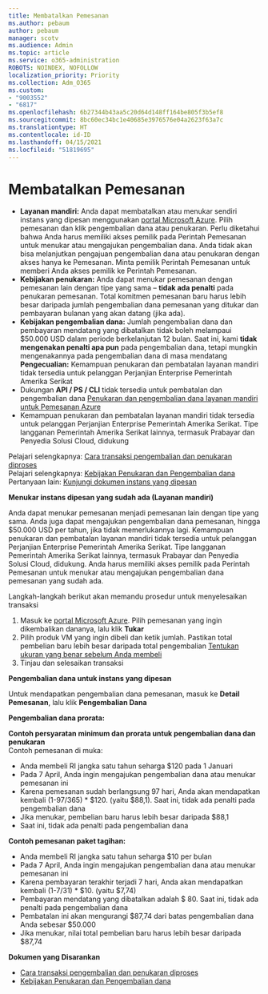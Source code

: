```yaml
---
title: Membatalkan Pemesanan
ms.author: pebaum
author: pebaum
manager: scotv
ms.audience: Admin
ms.topic: article
ms.service: o365-administration
ROBOTS: NOINDEX, NOFOLLOW
localization_priority: Priority
ms.collection: Adm_O365
ms.custom:
- "9003552"
- "6817"
ms.openlocfilehash: 6b27344b43aa5c20d64d148ff164be805f3b5ef8
ms.sourcegitcommit: 8bc60ec34bc1e40685e3976576e04a2623f63a7c
ms.translationtype: HT
ms.contentlocale: id-ID
ms.lasthandoff: 04/15/2021
ms.locfileid: "51819695"
---
```

# <a name="cancelling-reservation"></a>Membatalkan Pemesanan

- **Layanan mandiri:** Anda dapat membatalkan atau menukar sendiri instans yang dipesan menggunakan [portal Microsoft Azure](https://portal.azure.com/#blade/Microsoft_Azure_Reservations/ReservationsBrowseBlade). Pilih pemesanan dan klik pengembalian dana atau penukaran. Perlu diketahui bahwa Anda harus memiliki akses pemilik pada Perintah Pemesanan untuk menukar atau mengajukan pengembalian dana. Anda tidak akan bisa melanjutkan pengajuan pengembalian dana atau penukaran dengan akses hanya ke Pemesanan. Minta pemilik Perintah Pemesanan untuk memberi Anda akses pemilik ke Perintah Pemesanan.
- **Kebijakan penukaran:** Anda dapat menukar pemesanan dengan pemesanan lain dengan tipe yang sama – **tidak ada penalti** pada penukaran pemesanan. Total komitmen pemesanan baru harus lebih besar daripada jumlah pengembalian dana pemesanan yang ditukar dan pembayaran bulanan yang akan datang (jika ada).
- **Kebijakan pengembalian dana:** Jumlah pengembalian dana dan pembayaran mendatang yang dibatalkan tidak boleh melampaui $50.000 USD dalam periode berkelanjutan 12 bulan. Saat ini, kami **tidak mengenakan penalti apa pun** pada pengembalian dana, tetapi mungkin mengenakannya pada pengembalian dana di masa mendatang  
    **Pengecualian:** Kemampuan penukaran dan pembatalan layanan mandiri tidak tersedia untuk pelanggan Perjanjian Enterprise Pemerintah Amerika Serikat
- Dukungan **API / PS / CLI** tidak tersedia untuk pembatalan dan pengembalian dana [Penukaran dan pengembalian dana layanan mandiri untuk Pemesanan Azure](https://docs.microsoft.com/azure/cost-management-billing/reservations/exchange-and-refund-azure-reservations?WT.mc_id=Portal-Microsoft_Azure_Support)
- Kemampuan penukaran dan pembatalan layanan mandiri tidak tersedia untuk pelanggan Perjanjian Enterprise Pemerintah Amerika Serikat. Tipe langganan Pemerintah Amerika Serikat lainnya, termasuk Prabayar dan Penyedia Solusi Cloud, didukung

Pelajari selengkapnya: [Cara transaksi pengembalian dan penukaran diproses](https://docs.microsoft.com/azure/billing/billing-azure-reservations-self-service-exchange-and-refund?WT.mc_id=Portal-Microsoft_Azure_Support#how-return-and-exchange-transactions-are-processed)  
Pelajari selengkapnya: [Kebijakan Penukaran dan Pengembalian dana](https://docs.microsoft.com/azure/billing/billing-azure-reservations-self-service-exchange-and-refund?WT.mc_id=Portal-Microsoft_Azure_Support#exchange-policies)  
Pertanyaan lain: [Kunjungi dokumen instans yang dipesan](https://docs.microsoft.com/azure/billing/billing-save-compute-costs-reservations?WT.mc_id=Portal-Microsoft_Azure_Support)

**Menukar instans dipesan yang sudah ada (Layanan mandiri)**

Anda dapat menukar pemesanan menjadi pemesanan lain dengan tipe yang sama. Anda juga dapat mengajukan pengembalian dana pemesanan, hingga $50.000 USD per tahun, jika tidak memerlukannya lagi. Kemampuan penukaran dan pembatalan layanan mandiri tidak tersedia untuk pelanggan Perjanjian Enterprise Pemerintah Amerika Serikat. Tipe langganan Pemerintah Amerika Serikat lainnya, termasuk Prabayar dan Penyedia Solusi Cloud, didukung. Anda harus memiliki akses pemilik pada Perintah Pemesanan untuk menukar atau mengajukan pengembalian dana pemesanan yang sudah ada.

Langkah-langkah berikut akan memandu prosedur untuk menyelesaikan transaksi

1. Masuk ke [portal Microsoft Azure](https://portal.azure.com/#blade/Microsoft_Azure_Reservations/ReservationsBrowseBlade). Pilih pemesanan yang ingin dikembalikan dananya, lalu klik **Tukar**
2. Pilih produk VM yang ingin dibeli dan ketik jumlah. Pastikan total pembelian baru lebih besar daripada total pengembalian [Tentukan ukuran yang benar sebelum Anda membeli](https://docs.microsoft.com/azure/virtual-machines/windows/prepay-reserved-vm-instances?WT.mc_id=Portal-Microsoft_Azure_Support#determine-the-right-vm-size-before-you-buy)
3. Tinjau dan selesaikan transaksi

**Pengembalian dana untuk instans yang dipesan**

Untuk mendapatkan pengembalian dana pemesanan, masuk ke **Detail Pemesanan**, lalu klik **Pengembalian Dana**

**Pengembalian dana prorata:**

**Contoh persyaratan minimum dan prorata untuk pengembalian dana dan penukaran**  
Contoh pemesanan di muka:

- Anda membeli RI jangka satu tahun seharga $120 pada 1 Januari
- Pada 7 April, Anda ingin mengajukan pengembalian dana atau menukar pemesanan ini
- Karena pemesanan sudah berlangsung 97 hari, Anda akan mendapatkan kembali (1-97/365) * $120. (yaitu $88,1). Saat ini, tidak ada penalti pada pengembalian dana
- Jika menukar, pembelian baru harus lebih besar daripada $88,1
- Saat ini, tidak ada penalti pada pengembalian dana

**Contoh pemesanan paket tagihan:**

- Anda membeli RI jangka satu tahun seharga $10 per bulan
- Pada 7 April, Anda ingin mengajukan pengembalian dana atau menukar pemesanan ini
- Karena pembayaran terakhir terjadi 7 hari, Anda akan mendapatkan kembali (1-7/31) * $10. (yaitu $7,74)
- Pembayaran mendatang yang dibatalkan adalah $ 80. Saat ini, tidak ada penalti pada pengembalian dana
- Pembatalan ini akan mengurangi $87,74 dari batas pengembalian dana Anda sebesar $50.000
- Jika menukar, nilai total pembelian baru harus lebih besar daripada $87,74

**Dokumen yang Disarankan**

- [Cara transaksi pengembalian dan penukaran diproses](https://docs.microsoft.com/azure/billing/billing-azure-reservations-self-service-exchange-and-refund?WT.mc_id=Portal-Microsoft_Azure_Support#how-return-and-exchange-transactions-are-processed)
- [Kebijakan Penukaran dan Pengembalian dana](https://docs.microsoft.com/azure/billing/billing-azure-reservations-self-service-exchange-and-refund?WT.mc_id=Portal-Microsoft_Azure_Support#exchange-policies)